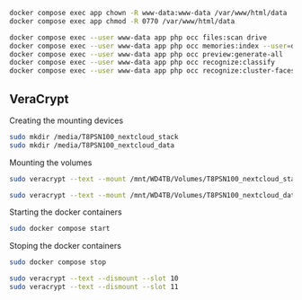 ```sh
docker compose exec app chown -R www-data:www-data /var/www/html/data
docker compose exec app chmod -R 0770 /var/www/html/data
```

```sh
docker compose exec --user www-data app php occ files:scan drive
docker compose exec --user www-data app php occ memories:index --user=drive --folder=/Photos/2024/08-Agosto
docker compose exec --user www-data app php occ preview:generate-all
docker compose exec --user www-data app php occ recognize:classify
docker compose exec --user www-data app php occ recognize:cluster-faces
```

## VeraCrypt

Creating the mounting devices

```sh
sudo mkdir /media/T8PSN100_nextcloud_stack
sudo mkdir /media/T8PSN100_nextcloud_data
```

Mounting the volumes

```sh
sudo veracrypt --text --mount /mnt/WD4TB/Volumes/T8PSN100_nextcloud_stack /media/T8PSN100_nextcloud_stack --fs-options "umask=000" --pim 0 --keyfiles "" --protect-hidden no --slot 10

sudo veracrypt --text --mount /mnt/WD4TB/Volumes/T8PSN100_nextcloud_data /media/T8PSN100_nextcloud_data --fs-options "umask=007,gid=33,uid=33" --pim 0 --keyfiles "" --protect-hidden no --slot 11
```

Starting the docker containers

```sh
sudo docker compose start
```

Stoping the docker containers

```sh
sudo docker compose stop
```

```sh
sudo veracrypt --text --dismount --slot 10
sudo veracrypt --text --dismount --slot 11
```
